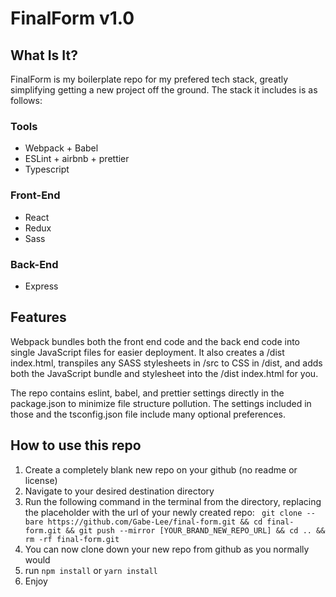 # FinalForm v1.0

## What Is It?

FinalForm is my boilerplate repo for my prefered tech stack, greatly simplifying getting a new project off the ground. The stack it includes is as follows:
### Tools
- Webpack + Babel
- ESLint + airbnb + prettier
- Typescript
### Front-End
- React
- Redux
- Sass
### Back-End
- Express

## Features
Webpack bundles both the front end code and the back end code into single JavaScript files for easier deployment. It also creates a /dist index.html, transpiles any SASS stylesheets in /src to CSS in /dist, and adds both the JavaScript bundle and stylesheet into the /dist index.html for you.

The repo contains eslint, babel, and prettier settings directly in the package.json to minimize file structure pollution. The settings included in those and the tsconfig.json file include many optional preferences.

## How to use this repo
1. Create a completely blank new repo on your github (no readme or license)
2. Navigate to your desired destination directory
3. Run the following command in the terminal from the directory, replacing the placeholder with the url of your newly created repo:
``` git clone --bare https://github.com/Gabe-Lee/final-form.git && cd final-form.git && git push --mirror [YOUR_BRAND_NEW_REPO_URL] && cd .. && rm -rf final-form.git```
4. You can now clone down your new repo from github as you normally would
5. run ```npm install``` or ```yarn install```
6. Enjoy